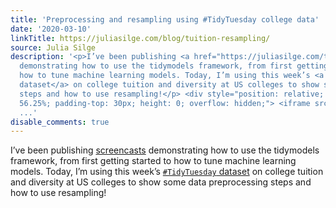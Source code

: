 ```yaml
---
title: 'Preprocessing and resampling using #TidyTuesday college data'
date: '2020-03-10'
linkTitle: https://juliasilge.com/blog/tuition-resampling/
source: Julia Silge
description: '<p>I’ve been publishing <a href="https://juliasilge.com/tags/tidymodels/">screencasts</a>
  demonstrating how to use the tidymodels framework, from first getting started to
  how to tune machine learning models. Today, I’m using this week’s <a href="https://github.com/rfordatascience/tidytuesday"><code>#TidyTuesday</code>
  dataset</a> on college tuition and diversity at US colleges to show some data preprocessing
  steps and how to use resampling!</p> <div style="position: relative; padding-bottom:
  56.25%; padding-top: 30px; height: 0; overflow: hidden;"> <iframe src="//www.youtube.com/embed/s3TkvZM6
  ...'
disable_comments: true
---
```

<p>I’ve been publishing <a href="https://juliasilge.com/tags/tidymodels/">screencasts</a> demonstrating how to use the tidymodels framework, from first getting started to how to tune machine learning models. Today, I’m using this week’s <a href="https://github.com/rfordatascience/tidytuesday"><code>#TidyTuesday</code> dataset</a> on college tuition and diversity at US colleges to show some data preprocessing steps and how to use resampling!</p> <div style="position: relative; padding-bottom: 56.25%; padding-top: 30px; height: 0; overflow: hidden;"> <iframe src="//www.youtube.com/embed/s3TkvZM6 ...